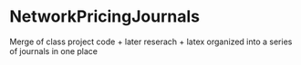 # NetworkPricingJournals
Merge of class  project code + later reserach + latex organized into a series of journals in one place 

